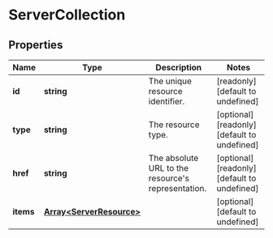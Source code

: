 # ServerCollection

## Properties
| Name | Type | Description | Notes |
| ------------ | ------------- | ------------- | ------------- |
| **id** | **string** | The unique resource identifier. | [readonly] [default to undefined] |
| **type** | **string** | The resource type. | [optional] [readonly] [default to undefined] |
| **href** | **string** | The absolute URL to the resource\'s representation. | [optional] [readonly] [default to undefined] |
| **items** | [**Array&lt;ServerResource&gt;**](ServerResource.md) |  | [optional] [default to undefined] |


